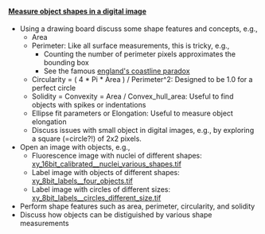 <h4 id='measure_act1'><a href="#measure_act1">Measure object shapes in a digital image</a></h4>

- Using a drawing board discuss some shape features and concepts, e.g.,
  - Area
  - Perimeter: Like all surface measurements, this is tricky, e.g., 
    - Counting the number of perimeter pixels approximates the bounding box
    - See the famous [england's coastline paradox](https://en.wikipedia.org/wiki/Coastline_paradox)
  - Circularity = ( 4 * Pi * Area ) / Perimeter^2: Designed to be 1.0 for a perfect circle
  - Solidity = Convexity = Area / Convex_hull_area: Useful to find objects with spikes or indentations
  - Ellipse fit parameters or Elongation: Useful to measure object elongation
  - Discuss issues with small object in digital images, e.g., by exploring a square (=circle?!) of 2x2 pixels.
- Open an image with objects, e.g.,
  - Fluorescence image with nuclei of different shapes: [xy_16bit_calibrated__nuclei_various_shapes.tif](https://github.com/NEUBIAS/training-resources/raw/master/image_data/xy_16bit_calibrated__nuclei_various_shapes.tif)
  - Label image with objects of different shapes: [xy_8bit_labels__four_objects.tif](https://github.com/NEUBIAS/training-resources/raw/master/image_data/xy_8bit_labels__four_objects.tif)
  - Label image with circles of different sizes: [xy_8bit_labels__circles_different_size.tif](https://github.com/NEUBIAS/training-resources/raw/master/image_data/xy_8bit_labels__circles_different_size.tif) 
- Perform shape features such as area, perimeter, circularity, and solidity
- Discuss how objects can be distiguished by various shape measurements

